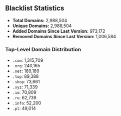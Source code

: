 ## Blacklist Statistics

- **Total Domains:** 2,988,504
- **Unique Domains:** 2,988,504
- **Added Domains Since Last Version:** 973,172
- **Removed Domains Since Last Version:** 1,006,584

### Top-Level Domain Distribution

-  `.com`: 1,315,709
-  `.org`: 240,165
-  `.net`: 189,189
-  `.top`: 89,388
-  `.shop`: 73,661
-  `.xyz`: 71,339
-  `.io`: 70,809
-  `.ru`: 62,739
-  `.info`: 52,200
-  `.pl`: 49,014
